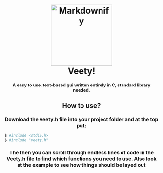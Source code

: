 <h1 align="center">
  <br>
  <a><img src="[https://raw.githubusercontent.com/amitmerchant1990/electron-markdownify/master/app/img/markdownify.png](https://i.imgur.com/yjolhnx.png)" alt="Markdownify" width="200"></a>
  <br>
  Veety!
  <br>
</h1>

<h4 align="center">A easy to use, text-based gui written entirely in C, standard library needed.</h4>
<div align="center">
<h2>How to use?</h2>
	<h3>Download the veety.h file into your project folder and at the top put:</h3>
		

</div>

```bash
$ #include <stdio.h>
$ #include "veety.h"
```
		
<div align="center">
		<h3>The then you can scroll through endless lines of code in the Veety.h file to find which functions you need to use. Also look at the example to see how things should be layed out</h3>
</div>
